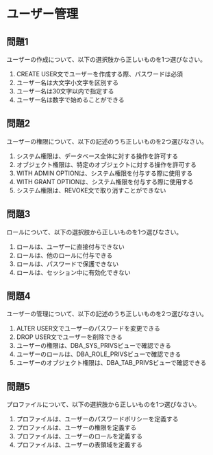 # ユーザー管理

## 問題1
ユーザーの作成について、以下の選択肢から正しいものを1つ選びなさい。

1. CREATE USER文でユーザーを作成する際、パスワードは必須
2. ユーザー名は大文字小文字を区別する
3. ユーザー名は30文字以内で指定する
4. ユーザー名は数字で始めることができる

## 問題2
ユーザーの権限について、以下の記述のうち正しいものを2つ選びなさい。

1. システム権限は、データベース全体に対する操作を許可する
2. オブジェクト権限は、特定のオブジェクトに対する操作を許可する
3. WITH ADMIN OPTIONは、システム権限を付与する際に使用する
4. WITH GRANT OPTIONは、システム権限を付与する際に使用する
5. システム権限は、REVOKE文で取り消すことができない

## 問題3
ロールについて、以下の選択肢から正しいものを1つ選びなさい。

1. ロールは、ユーザーに直接付与できない
2. ロールは、他のロールに付与できる
3. ロールは、パスワードで保護できない
4. ロールは、セッション中に有効化できない

## 問題4
ユーザーの管理について、以下の記述のうち正しいものを2つ選びなさい。

1. ALTER USER文でユーザーのパスワードを変更できる
2. DROP USER文でユーザーを削除できる
3. ユーザーの権限は、DBA_SYS_PRIVSビューで確認できる
4. ユーザーのロールは、DBA_ROLE_PRIVSビューで確認できる
5. ユーザーのオブジェクト権限は、DBA_TAB_PRIVSビューで確認できる

## 問題5
プロファイルについて、以下の選択肢から正しいものを1つ選びなさい。

1. プロファイルは、ユーザーのパスワードポリシーを定義する
2. プロファイルは、ユーザーの権限を定義する
3. プロファイルは、ユーザーのロールを定義する
4. プロファイルは、ユーザーの表領域を定義する 